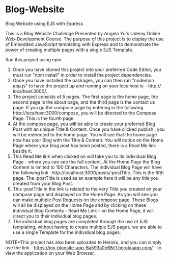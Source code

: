 # Blog-Website
Blog Website using EJS with Express

This is a Blog Website Challenge Presented by Angela Yu's Udemy Online Web-Development Course. The purpose of this project is to display the use of Embedded JavaScript templating with Express and to demonstrate the power of creating multiple pages with a single EJS Template.

Run this project using npm.

1) Once you have cloned this project into your preferred Code Editor, you must run "npm install" in order to install the project dependencies. 
2) Once you have installed the packages, you can then run "nodemon app.js" to have the project up and running on your localhost ie - http://    localhost:3000/.
3) The project consists of 5 pages. The first page is the home page, the second page is the about page, and the third page is the contact us page. If you go the compose page by entering in the following http://localhost:3000/compose, you will be directed to the Compose Page. This is the fourth page.
4) At the compose page, you will be able to create your preferred Blog Post with an unique Title & Content. Once you have clicked publish , you will be redirected to the home page. You will see that the home page now has your Blog with the Title & Content.  You will notice on the Home Page where your blog post has been posted, there is a Read Me link beside it.
5) This Read Me link when clicked on will take you to its individual Blog Page - where you can see the full content. At the Home Page the Blog Content is limited to 100 Characters. The individual Blog Page will have the following link -http://localhost:3000/posts/:postTitle. This is the fifth page. The :postTitle is used as an example here it will be any title you created from your Blog Post.
6) This :postTitle in the link is related to the very Title you created on your compose page and displayed on the Home Page. As you will see you can make multiple Post Requests on the compose page. These Blogs will all be displayed on the Home Page and by clicking on these individual Blog Contents - Read Me Link -  on the Home Page, it will direct you to their individual blog pages.
7) The individual blog pages are completed through the use of EJS templating, without having to create multiple EJS pages, we are able to use a single Template for the individual blog pages.

NOTE*This project has also been uploaded to Heroku, and you can simply use the link - https://my-blogsite-app-6a593a0c68c1.herokuapp.com/ - to view the application on your Web Browser.